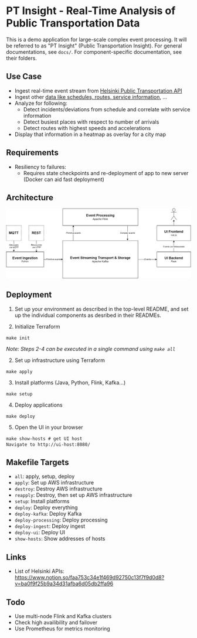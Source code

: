 # PT Insight - Real-Time Analysis of Public Transportation Data

This is a demo application for large-scale complex event processing. It will be referred to as "PT Insight" (Public Transportation Insight).
For general documentations, see `docs/`. For component-specific documentation, see their folders.

## Use Case
* Ingest real-time event stream from [Helsinki Public Transportation API](https://digitransit.fi/en/developers/apis/4-realtime-api/)
* Ingest other [data like schedules, routes, service information](https://digitransit.fi/en/developers/apis/1-routing-api/), ...
* Analyze for following:
    * Detect incidents/deviations from schedule and correlate with service information
    * Detect busiest places with respect to number of arrivals
    * Detect routes with highest speeds and accelerations
* Display that information in a heatmap as overlay for a city map


## Requirements
* Resiliency to failures:
    * Requires state checkpoints and re-deployment of app to new server (Docker can aid fast deployment)


## Architecture

![Architecture](docs/images/architecture.png)


## Deployment

1. Set up your environment as described in the top-level README, and set up the individual components as desribed in their READMEs.

1. Initialize Terraform
```
make init
```

_Note: Steps 2-4 can be executed in a single command using `make all`_

2. Set up infrastructure using Terraform
```
make apply
```

3. Install platforms (Java, Python, Flink, Kafka...)
```
make setup
```

4. Deploy applications
```
make deploy
```

5. Open the UI in your browser
```
make show-hosts # get UI host
Navigate to http://ui-host:8080/
```


## Makefile Targets

* `all`: apply, setup, deploy
* `apply`: Set up AWS infrastructure
* `destroy`: Destroy AWS infrastructure
* `reapply`: Destroy, then set up AWS infrastructure
* `setup`: Install platforms
* `deploy`: Deploy everything
* `deploy-kafka`: Deploy Kafka
* `deploy-processing`: Deploy processing
* `deploy-ingest`: Deploy ingest
* `deploy-ui`: Deploy UI
* `show-hosts`: Show addresses of hosts

## Links
* List of Helsinki APIs: https://www.notion.so/faa753c34e1f469d92750c13f7f9d0d8?v=ba0f9f25b9a34d31afba6d05db2ffa96

## Todo
* Use multi-node Flink and Kafka clusters
* Check high availibility and failover
* Use Prometheus for metrics monitoring
